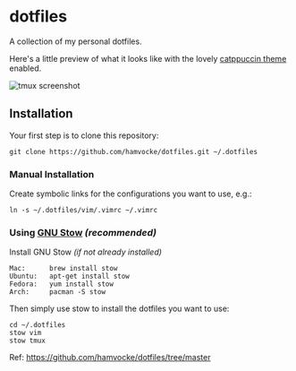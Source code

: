 dotfiles
========

A collection of my personal dotfiles. 

Here's a little preview of what it looks like with the lovely [catppuccin theme](https://github.com/catppuccin/catppuccin) enabled.


![tmux screenshot](screenshot.png)


Installation
------------
Your first step is to clone this repository:

    git clone https://github.com/hamvocke/dotfiles.git ~/.dotfiles

### Manual Installation
Create symbolic links for the configurations you want to use, e.g.:

    ln -s ~/.dotfiles/vim/.vimrc ~/.vimrc


### Using [GNU Stow](https://www.gnu.org/software/stow/) _(recommended)_
Install GNU Stow _(if not already installed)_

    Mac:      brew install stow
    Ubuntu:   apt-get install stow
    Fedora:   yum install stow
    Arch:     pacman -S stow

Then simply use stow to install the dotfiles you want to use:

    cd ~/.dotfiles
    stow vim
    stow tmux

Ref: https://github.com/hamvocke/dotfiles/tree/master
